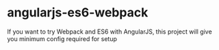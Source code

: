# angularjs-es6-webpack
If you want to try Webpack and ES6 with AngularJS, this project will give you minimum config required for setup
